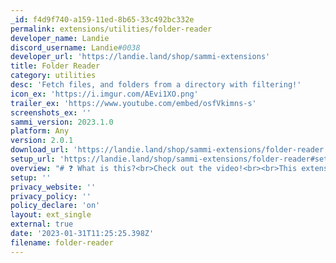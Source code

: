 ```yaml
---
_id: f4d9f740-a159-11ed-8b65-33c492bc332e
permalink: extensions/utilities/folder-reader
developer_name: Landie
discord_username: Landie#0038
developer_url: 'https://landie.land/shop/sammi-extensions'
title: Folder Reader
category: utilities
desc: 'Fetch files, and folders from a directory with filtering!'
icon_ex: 'https://i.imgur.com/AEvi1XO.png'
trailer_ex: 'https://www.youtube.com/embed/osfVkimns-s'
screenshots_ex: ''
sammi_version: 2023.1.0
platform: Any
version: 2.0.1
download_url: 'https://landie.land/shop/sammi-extensions/folder-reader'
setup_url: 'https://landie.land/shop/sammi-extensions/folder-reader#setup'
overview: "# ❓ What is this?<br>Check out the video!<br><br>This extension allows SAMMI to easily retrieve files, and folders with optional filtering; from a specified directory! Gone are the days of renaming files, finicky command line, and arbitrary wait times!<br><br># ✨ Features<br>- A Single Command: `Folder Reader: Read`<br>- File Extension Filtering<br>- Saves files/folders into a specified array, for easy use!<br>- Leverages SAMMI's NEW Local API Server to cut out arbitrary wait times<br>- Sort options for date, newest, oldest, and more<br><br># \U0001F31F How do I get started?<br>Download the extension, then, head over to the setup tab, where you will be redirected to my website's setup page for Folder Reader!<br><br># \U0001F49A Support<br><br>If you want me to continue making awesome SAMMI extensions for everyone, please consider donating to my [Ko-Fi](https://ko-fi.com/landie)! Supporting me allows me to get more equipment to make extensions with, gives me some food on the table, and lets me know that my extensions are appreciated!<br><br>Made with Love, [Landie](https://landie.land)"
setup: ''
privacy_website: ''
privacy_policy: ''
policy_declare: 'on'
layout: ext_single
external: true
date: '2023-01-31T11:25:25.398Z'
filename: folder-reader
---
```

